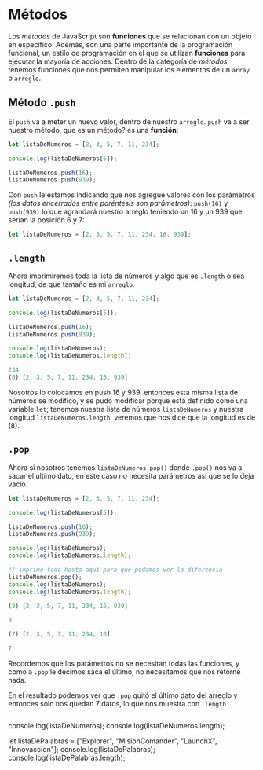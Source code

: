 # Métodos

Los *métodos* de JavaScript son **funciones** que se relacionan con un objeto en específico. Además, son una parte importante de la programación funcional, un estilo de programación en el que se utilizan **funciones** para ejecutar la mayoría de acciones. Dentro de la categoría de *métodos*, tenemos funciones que nos permiten manipular los elementos de un ``array`` o ``arreglo``.

## Método **`.push`**

El ``push`` va a meter un nuevo valor, dentro de nuestro `arreglo`. `push` va a ser nuestro método, que es un método? es una **función**:

~~~js
let listaDeNumeros = [2, 3, 5, 7, 11, 234];

console.log(listaDeNumeros[5]);

listaDeNumeros.push(16);
listaDeNumeros.push(939);
~~~

Con `push` le estamos indicando que nos agregue valores con los parámetros *(los datos encerrados entre paréntesis son parámetros)*: `push(16)` y `push(939)` lo que agrandará nuestro arreglo teniendo un 16 y un 939 que serían la posición 6 y 7:

~~~js
let listaDeNumeros = [2, 3, 5, 7, 11, 234, 16, 939];
~~~

## **``.length``**
Ahora imprimiremos toda la lista de números y algo que es `.length` o sea longitud, de que tamaño es mi `arreglo`.
~~~js
let listaDeNumeros = [2, 3, 5, 7, 11, 234];

console.log(listaDeNumeros[5]);

listaDeNumeros.push(16);
listaDeNumeros.push(939);

console.log(listaDeNumeros);
console.log(listaDeNumeros.length);

234
(8) [2, 3, 5, 7, 11, 234, 16, 939]
~~~

Nosotros lo colocamos en push 16 y 939, entonces esta misma lista de números se modifico, y se pudo modificar porque está definido como una variable `let`; tenemos nuestra lista de números `listaDeNumeros` y nuestra longitud `listaDeNumeros.length`, veremos que nos dice que la longitud es de (8).

## **`.pop`**

Ahora si nosotros tenemos `listaDeNumeros.pop()` donde `.pop()` nos va a sacar el último dato, en este caso no necesita parámetros así que se lo deja vacío.

~~~js
let listaDeNumeros = [2, 3, 5, 7, 11, 234];

console.log(listaDeNumeros[5]);

listaDeNumeros.push(16);
listaDeNumeros.push(939);

console.log(listaDeNumeros);
console.log(listaDeNumeros.length);

// imprime todo hasta aquí para que podamos ver la diferencia
listaDeNumeros.pop();
console.log(listaDeNumeros);
console.log(listaDeNumeros.length);

(8) [2, 3, 5, 7, 11, 234, 16, 939]

8

(7) [2, 3, 5, 7, 11, 234, 16]

7
~~~
Recordemos que los parámetros no se necesitan todas las funciones, y como a `.pop` le decimos saca el último, no necesitamos que nos retorne nada.

En el resultado podemos ver que `.pop` quitó el último dato del arreglo y entonces solo nos quedan 7 datos, lo que nos muestra con `.length`



~~~js
~~~

console.log(listaDeNumeros);
console.log(listaDeNumeros.length);


let listaDePalabras = ["Explorer", "MisionComander", "LaunchX", "Innovaccion"];
console.log(listaDePalabras);
console.log(listaDePalabras.length);